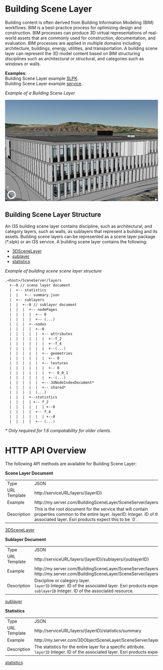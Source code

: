 # Building Scene Layer

Building content is often derived from Building Information Modeling (BIM) workflows. BIM is a best-practice process for optimizing design and construction. BIM processes can produce 3D virtual representations of real-world assets that are commonly used for construction, documentation, and evaluation. BIM processes are applied in multiple domains including architecture, buildings, energy, utilities, and transportation. A building scene layer can represent the 3D model content based on BIM structuring disciplines such as architectural or structural, and categories such as windows or walls.

**Examples**:<br />
Building Scene Layer example [SLPK](https://www.arcgis.com/home/item.html?id=f830fd580eb24f9b8c749d700b6249b3 ).<br />
Building Scene Layer example [service](https://www.arcgis.com/home/item.html?id=64f68adf72474330b195ba2718a8d3e0).<br />

*Example of a Building Scene Layer*

![Building Scene Layer](../img/buildingSceneLayer.png)

## Building Scene Layer Structure
An I3S building scene layer contains discipline, such as architectural, and category layers, such as walls, as sublayers that represent a building and its assets. Building scene layers can be represented as a scene layer package (*.slpk) or an I3S service. A building scene layer contains the following:

- [3DSceneLayer](layer.bld.md)
- [sublayer](sublayer.bld.md)
- [statistics](stats.bld.md)

*Example of building scene scene layer structure*

```
.<host>/SceneServer/layers
  +--0 // scene layer document
  |  +-- statistics
  |  |   +-- summary.json
  |  +-- sublayers
  |  |  +--0 // sublayer document
  |  |  |  +-- nodePages
  |  |  |  |  +-- 0
  |  |  |  |  +-- (...)
  |  |  |  +--nodes
  |  |  |  |  +--0
  |  |  |  |  |  +-- attributes
  |  |  |  |  |  |  +--f_2
  |  |  |  |  |  |  +--f_4
  |  |  |  |  |  |  +--(...)
  |  |  |  |  |  +-- geometries
  |  |  |  |  |  |  +-- 0
  |  |  |  |  |  +-- textures
  |  |  |  |  |  |  +-- 0
  |  |  |  |  |  |  +-- 0_0_1
  |  |  |  |  |  |  +--(...)
  |  |  |  |  |  +-- 3dNodeIndexDocument*
  |  |  |  |  |  +-- shared* 
  |  |  |  |  (...) 
  |  |  |  +--statistics
  |  |  |  | +-- f_2
  |  |  |  |  |  | +--0
  |  |  |  |  +-- f_4
  |  |  |  |  |  | +--0
  |  |  |  |  +-- (...)
```

_* Only required for 1.6 compatability for older clients._ <br />

# HTTP API Overview

The following API methods are available for Building Scene Layer:

**Scene Layer Document**
<table>
<tr>
    <td>Type</td>
    <td>JSON</td>
</tr>
<tr>
    <td>URL Template</td>
    <td>http://serviceURL/layers/{layerID}</td>
</tr>
<tr>
    <td>Example</td>
    <td>http://my.server.com/BuildingSceneLayer/SceneServer/layers/0 </td>
</tr>
<tr>
    <td>Description</td>
    <td>This is the root document for the service that will contain properties common to the entire layer. layerID: Integer. ID of the associated layer. Esri products expect this to be `0`.</td>
</tr>
</table>

[3DSceneLayer](layer.bld.md)

**Sublayer Document**
<table>
<tr>
    <td>Type</td>
    <td>JSON</td>
</tr>
<tr>
    <td>URL Template</td>
    <td>http://serviceURL/layers/{layerID}/sublayers/{sublayerID}</td>
</tr>
<tr>
    <td>Example</td>
    <td>http://my.server.com/BuildingSceneLayer/SceneServer/layers/0/sublayers/33 <br /> 
    http://my.server.com/BuildingSceneLayer/SceneServer/layers/0/sublayers/33/nodes/0/geometries/0 </td>
</tr>
<tr>
    <td>Description</td>
    <td>Discipline or category layer. <br/>
    <code>layerID</code> Integer. ID of the associated layer. Esri products expect this to be `0`. <br/>
    <code>sublayerID</code> Integer. ID of the associated resource. </td>
</tr>
</table>

[sublayer](sublayer.bld.md)

**Statistics**
<table>
<tr>
    <td>Type</td>
    <td>JSON</td>
</tr>
<tr>
    <td>URL Template</td>
    <td>http://serviceURL/layers/{layerID}/statistics/summary</td>
</tr>
<tr>
    <td>Example</td>
    <td>http://my.server.com/3DObjectSceneLayer/SceneServer/layers/0/statistics/summary  </td>
</tr>
<tr>
    <td>Description</td>
    <td>The statistics for the entire layer for a specific attribute. <br/>
    <code>layerID</code> Integer. ID of the associated layer. Esri products expect this to be `0`.
</tr>
</table>

[statistics](stats.bld.md)
